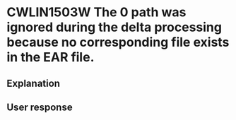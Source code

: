 # CWLIN1503W The 0 path was ignored during the delta processing because no corresponding file exists in the EAR file.

## Explanation

## User response